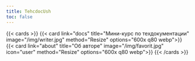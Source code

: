 ```yaml
---
title: TehcdocUsh
toc: false
---
```



{{< cards >}}
  {{< card link="docs" title="Мини-курс по техдокументации" image="/img/writer.jpg" method="Resize" options="600x q80 webp">}}
  {{< card link="about" title="Об авторе" image="/img/favorit.jpg" icon="user" method="Resize" options="600x q80 webp">}}
{{< /cards >}}